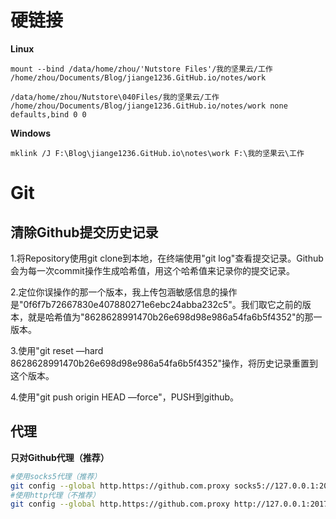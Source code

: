 # 硬链接

**Linux**

```
mount --bind /data/home/zhou/'Nutstore Files'/我的坚果云/工作 /home/zhou/Documents/Blog/jiange1236.GitHub.io/notes/work
```

<!-- vi /etc/fstab -->

```
/data/home/zhou/Nutstore\040Files/我的坚果云/工作 /home/zhou/Documents/Blog/jiange1236.GitHub.io/notes/work none defaults,bind 0 0
```

**Windows**

```
mklink /J F:\Blog\jiange1236.GitHub.io\notes\work F:\我的坚果云\工作
```

# Git

## 清除Github提交历史记录

1.将Repository使用git clone到本地，在终端使用"git log"查看提交记录。Github会为每一次commit操作生成哈希值，用这个哈希值来记录你的提交记录。

2.定位你误操作的那一个版本，我上传包涵敏感信息的操作是"0f6f7b72667830e407880271e6ebc24abba232c5"。我们取它之前的版本，就是哈希值为"8628628991470b26e698d98e986a54fa6b5f4352"的那一版本。

3.使用"git reset —hard 8628628991470b26e698d98e986a54fa6b5f4352"操作，将历史记录重置到这个版本。

4.使用"git push origin HEAD —force"，PUSH到github。

## 代理

**只对Github代理（推荐）**

```bash
#使用socks5代理（推荐）
git config --global http.https://github.com.proxy socks5://127.0.0.1:20170
#使用http代理（不推荐）
git config --global http.https://github.com.proxy http://127.0.0.1:20170
```
